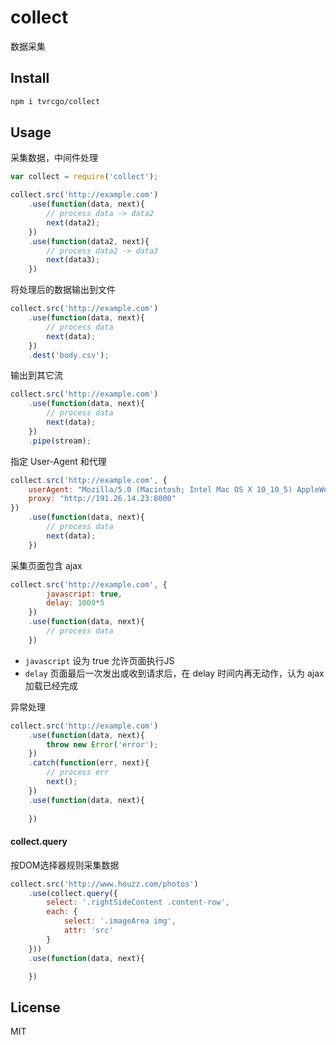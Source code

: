 # collect
数据采集

## Install
```sh
npm i tvrcgo/collect
```

## Usage

采集数据，中间件处理
```js
var collect = require('collect');

collect.src('http://example.com')
    .use(function(data, next){
        // process data -> data2
        next(data2);
    })
    .use(function(data2, next){
        // process data2 -> data3
        next(data3);
    })
```

将处理后的数据输出到文件
```js
collect.src('http://example.com')
    .use(function(data, next){
        // process data
        next(data);
    })
    .dest('body.csv');
```

输出到其它流
```js
collect.src('http://example.com')
    .use(function(data, next){
        // process data
        next(data);
    })
    .pipe(stream);
```

指定 User-Agent 和代理
```js
collect.src('http://example.com', {
    userAgent: "Mozilla/5.0 (Macintosh; Intel Mac OS X 10_10_5) AppleWebKit/537.36 ...",
    proxy: "http://191.26.14.23:8000"
})
    .use(function(data, next){
        // process data
        next(data);
    })
```

采集页面包含 ajax
```js
collect.src('http://example.com', {
        javascript: true,
        delay: 1000*5
    })
    .use(function(data, next){
        // process data
    })
```
- `javascript` 设为 true 允许页面执行JS
- `delay` 页面最后一次发出或收到请求后，在 delay 时间内再无动作，认为 ajax 加载已经完成

异常处理
```js
collect.src('http://example.com')
    .use(function(data, next){
        throw new Error('error');
    })
    .catch(function(err, next){
        // process err
        next();
    })
    .use(function(data, next){
        
    })
```

#### collect.query
按DOM选择器规则采集数据
```js
collect.src('http://www.houzz.com/photos')
    .use(collect.query({
        select: '.rightSideContent .content-row',
        each: {
            select: '.imageArea img',
            attr: 'src'
        }
    }))
    .use(function(data, next){

    })

```

## License
MIT
